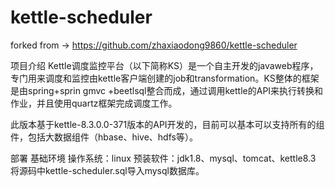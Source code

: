 # kettle-scheduler

forked from -> https://github.com/zhaxiaodong9860/kettle-scheduler

项目介绍
Kettle调度监控平台（以下简称KS）是一个自主开发的javaweb程序，专门用来调度和监控由kettle客户端创建的job和transformation。KS整体的框架是由spring+sprin gmvc +beetlsql整合而成，通过调用kettle的API来执行转换和作业，并且使用quartz框架完成调度工作。

此版本基于kettle-8.3.0.0-371版本的API开发的，目前可以基本可以支持所有的组件，包括大数据组件（hbase、hive、hdfs等）。



部署
基础环境
操作系统：linux
预装软件：jdk1.8、mysql、tomcat、kettle8.3
将源码中kettle-scheduler.sql导入mysql数据库。

